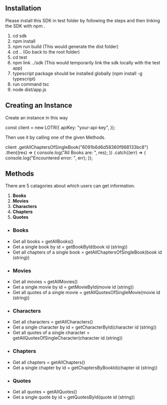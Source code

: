 ## Installation

Please install this SDK in test folder by following the steps and then linking the SDK with npm .

1. cd sdk
2. npm install
3. npm run build (This would generate the dist folder)
4. cd .. (Go back to the root folder)
5. cd test
6. npm link ../sdk (This would temporarily link the sdk locally with the test app)
7. typescript package should be installed globally (npm install -g typescript)
7. run command tsc
8. node dist/app.js

## Creating an Instance

Create an instance in this way

const client = new LOTR({
apiKey: "your-api-key",
});

Then use it by calling one of the given Methods.

client
.getAllChaptersOfSingleBook("6091b6d6d58360f988133bc8")
.then((res) => {
console.log("All Books are: ", res);
})
.catch((err) => {
console.log("Encountered error: ", err);
});

## Methods

There are 5 catagories about which users can get information.

1. **Books**
2. **Movies**
3. **Characters**
4. **Chapters**
5. **Quotes**

- ### Books

* Get all books = getAllBooks()
* Get a single book by id = getBookById(book id (string))
* Get all chapters of a single book = getAllChaptersOfSingleBook(book id (string))

- ### Movies

* Get all movies = getAllMovies()
* Get a single movie by id = getMovieById(movie id (string))
* Get all quotes of a single movie = getAllQuotesOfSingleMovie(movie id (string))

- ### Characters

* Get all characters = getAllCharacters()
* Get a single character by id = getCharacterById(character id (string))
* Get all quotes of a single character = getAllQuotesOfSingleCharacter(character id (string))

- ### Chapters

* Get all chapters = getAllChapters()
* Get a single chapter by id = getChaptersByBookId(chapter id (string))

- ### Quotes

* Get all quotes = getAllQuotes()
* Get a single quote by id = getQuotesById(quote id (string))
